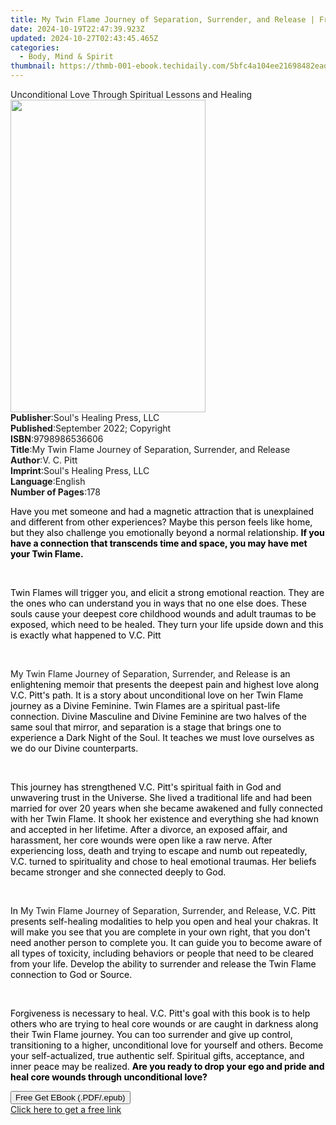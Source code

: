 ```yaml
---
title: My Twin Flame Journey of Separation, Surrender, and Release | Free Book
date: 2024-10-19T22:47:39.923Z
updated: 2024-10-27T02:43:45.465Z
categories:
  - Body, Mind & Spirit
thumbnail: https://thmb-001-ebook.techidaily.com/5bfc4a104ee21698482ead295e0c592ce5f6ce32a1586ffaaf689d4eacc60339.jpg
---
```

<main id="book-container">
  <div class="flex flex-col">
    <div class="book-brief flex-1 py-6 px-4 sm:p-6 md:py-10 md:px-8">
      <!-- brief-->
      <div class="book-brief-main">
        Unconditional Love Through Spiritual Lessons and Healing
      </div>
    </div>
    <div
      class="book-meta-info flex-1 grid gap-4 col-start-1 col-end-3 row-start-1 sm:mb-6 sm:grid-cols-4 lg:gap-6 lg:col-start-2 lg:row-end-6 lg:row-span-6 lg:mb-0"
    >
      <div
        class="book-meta-info-left place-content-center mt-4 p-4 text-sm leading-6 col-start-2 col-span-2 dark:text-slate-400"
      >
        <img
          class="w-full h-500 object-cover rounded-lg sm:h-255 sm:col-span-2 lg:col-span-full"
          src="https://img-001-ebook.techidaily.com/77637480010e0d9046855af75c8f1e0556770b82fec97b923a7c5c7093a2559a.jpg"
          alt=""
          width="312"
          height="500"
        />
      </div>
      <div
        class="book-meta-info-right mt-2 col-start-1 row-start-2 col-span-3 self-center"
      >
        <!-- meta data  -->
        <div class="flex flex-col px-4 md:px-8">
          <div class="flex-1">
            <strong>Publisher</strong>:<span class="px-2"
              >Soul&#39;s Healing Press, LLC</span
            >
          </div>
          <div class="flex-1">
            <strong>Published</strong>:<span class="px-2"
              >September 2022; Copyright</span
            >
          </div>
          <div class="flex-1">
            <strong>ISBN</strong>:<span class="px-2">9798986536606</span>
          </div>
          <div class="flex-1">
            <strong>Title</strong>:<span class="px-2"
              >My Twin Flame Journey of Separation, Surrender, and Release</span
            >
          </div>
          <div class="flex-1">
            <strong>Author</strong>:<span class="px-2">V. C. Pitt</span>
          </div>
          <div class="flex-1">
            <strong>Imprint</strong>:<span class="px-2"
              >Soul&#39;s Healing Press, LLC</span
            >
          </div>
          <div class="flex-1">
            <strong>Language</strong>:<span class="px-2">English</span>
          </div>
          <div class="flex-1">
            <strong>Number of Pages</strong>:<span class="px-2">178</span>
          </div>
        </div>
      </div>
    </div>
    <div class="book-description flex-1 py-6 px-4 sm:p-6 md:py-10 md:px-8">
      <div class="book-description-main">
        <div accordion-content="" id="description">
          <p class="ql-align-justify">
            <span style="color: rgb(0, 0, 0)"
              >Have you met someone and had a magnetic attraction that is
              unexplained and different from other experiences? Maybe this
              person feels like home, but they also challenge you emotionally
              beyond a normal relationship. </span
            ><strong style="color: rgb(0, 0, 0)"
              >If you have a connection that transcends time and space, you may
              have met your Twin Flame.</strong
            >
          </p>
          <p><br /></p>
          <p class="ql-align-justify">
            <span style="color: rgb(0, 0, 0)"
              >Twin Flames will trigger you, and elicit a strong emotional
              reaction. They are the ones who can understand you in ways that no
              one else does. These souls cause your deepest core childhood
              wounds and adult traumas to be exposed, which need to be healed.
              They turn your life upside down and this is exactly what happened
              to V.C. Pitt</span
            >
          </p>
          <p><br /></p>
          <p class="ql-align-justify">
            My Twin Flame Journey of Separation, Surrender, and Release
            <span
              style="background-color: rgba(0, 0, 0, 0); color: rgb(0, 0, 0)"
              >is an enlightening memoir that presents the deepest pain and
              highest love along V.C. Pitt's path. It is a story about
              unconditional love on her Twin Flame journey as a Divine Feminine.
              Twin Flames are a spiritual past-life connection. Divine Masculine
              and Divine Feminine are two halves of the same soul that mirror,
              and </span
            ><span style="color: rgb(0, 0, 0)"
              >separation is a stage that brings one to experience a Dark Night
              of the Soul. It teaches </span
            ><span
              style="color: rgb(0, 0, 0); background-color: rgba(0, 0, 0, 0)"
              >we must love ourselves as we do our Divine
              counterparts.&nbsp;</span
            >
          </p>
          <p><br /></p>
          <p class="ql-align-justify">
            <span
              style="background-color: rgba(0, 0, 0, 0); color: rgb(0, 0, 0)"
              >This journey has strengthened V.C. Pitt's spiritual faith in God
              and unwavering trust in the Universe. </span
            ><span style="color: rgb(0, 0, 0)"
              >She lived a traditional life and had been married for over 20
              years when she became awakened and fully connected with her Twin
              Flame. It shook her existence and everything she had known and
              accepted in her lifetime. After a divorce, an exposed affair, and
              harassment, her core wounds were open like a raw nerve. After
              experiencing loss, death and trying to escape and numb out
              repeatedly, V.C. turned to spirituality and chose to heal
              emotional traumas. Her beliefs became stronger and she connected
              deeply to God.&nbsp;</span
            >
          </p>
          <p><br /></p>
          <p class="ql-align-justify">
            <span style="color: rgb(0, 0, 0)">In </span>My Twin Flame Journey of
            Separation, Surrender, and Release<span style="color: rgb(0, 0, 0)"
              >, V.C. Pitt presents self-healing modalities to help you open and
              heal your chakras. It will make you see that you are complete in
              your own right, that you don't need another person to complete
              you. It can guide you to become aware of all types of toxicity,
              including behaviors or people that need to be cleared from your
              life. Develop the ability to surrender and release the Twin Flame
              connection to God or Source.&nbsp;</span
            >
          </p>
          <p><br /></p>
          <p class="ql-align-justify">
            <span style="color: rgb(0, 0, 0)"
              >Forgiveness is necessary to heal. V.C. Pitt's goal with this book
              is to help others who are trying to heal core wounds or are caught
              in darkness along their Twin Flame journey. You can too surrender
              and give up control, transitioning to a higher, unconditional love
              for yourself and others. Become your self-actualized, true
              authentic self. Spiritual gifts, acceptance, and inner peace may
              be realized. </span
            ><strong style="color: rgb(0, 0, 0)"
              >Are you ready to drop your ego and pride and heal core wounds
              through unconditional love?</strong
            >
          </p>
        </div>
        <div class="accordion-fader"></div>
      </div>
    </div>
    <div class="book-excerpts flex-1 py-6 px-4 sm:p-6 md:py-10 md:px-8"></div>
    <div
      class="book-about-author flex-1 py-6 px-4 sm:p-6 md:py-10 md:px-8"
    ></div>
    <div class="book-free-get flex-1 py-6 px-4 sm:p-6 md:py-10 md:px-8">
      <button
        id="btn-free-get"
        class="bg-blue-500 hover:bg-blue-700 text-white font-bold py-2 px-4 rounded"
      >
        Free Get EBook (.PDF/.epub)
      </button>
      <div id="countdown-display" class="px-2 text-lg mt-2"></div>
      <a
        id="free-link"
        class="hidden bg-blue-500 hover:bg-blue-700 text-white font-bold py-2 px-4 rounded"
        href="https://www.ebooks.com/en-us/book/210666017/my-twin-flame-journey-of-separation-surrender-and-release/v-c-pitt/"
        target="_blank"
        >Click here to get a free link</a
      >
    </div>
    <script>
      let countdownTime = 0;
      let countdownInterval = null;
      document
        .getElementById('btn-free-get')
        .addEventListener('click', startCountdown);
      function startCountdown() {
        countdownTime = new Date().getTime() + 60000 * 3;
        countdownInterval = setInterval(updateCountdown, 1000);
        document.getElementById('btn-free-get').disabled = true;
        document
          .getElementById('btn-free-get')
          .classList.add('bg-gray-500', 'cursor-not-allowed');
      }
      function updateCountdown() {
        let currentTime = new Date().getTime();
        let timeLeft = countdownTime - currentTime;
        let secondsLeft = Math.floor(timeLeft / 1000);
        document.getElementById('countdown-display').innerHTML =
          `Remaining time: ${secondsLeft} seconds.`;
        if (secondsLeft <= 0) {
          clearInterval(countdownInterval);
          document.getElementById('btn-free-get').classList.add('hidden');
          document.getElementById('free-link').classList.remove('hidden');
          document.getElementById('countdown-display').innerHTML = '';
        }
      }
    </script>
  </div>
</main>

<ins class="adsbygoogle"
      style="display:block"
      data-ad-client="ca-pub-7571918770474297"
      data-ad-slot="8358498916"
      data-ad-format="auto"
      data-full-width-responsive="true"></ins>
    